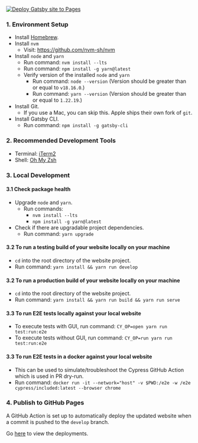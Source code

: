 [![Deploy Gatsby site to Pages](https://github.com/naw-db/naw-db.github.io/actions/workflows/gatsby.yml/badge.svg)](https://github.com/naw-db/naw-db.github.io/actions/workflows/gatsby.yml)

### 1. Environment Setup
* Install [Homebrew](https://docs.brew.sh/Installation).
* Install `nvm`
    * Visit: https://github.com/nvm-sh/nvm
* Install `node` and `yarn`
    * Run command: `nvm install --lts`
    * Run command: `npm install -g yarn@latest`
    * Verify version of the installed `node` and `yarn`
        * Run command: `node --version` (Version should be greater than or equal to `v18.16.0`.)
        * Run command: `yarn --version` (Version should be greater than or equal to `1.22.19`.)
* Install Git.
    * If you use a Mac, you can skip this. Apple ships their own fork of `git`.
* Install Gatsby CLI.
    * Run command: `npm install -g gatsby-cli`

### 2. Recommended Development Tools
* Terminal: [iTerm2](https://www.iterm2.com/)
* Shell: [Oh My Zsh](https://github.com/robbyrussell/oh-my-zsh)

### 3. Local Development
#### 3.1 Check package health
* Upgrade `node` and `yarn`.
    * Run commands:
        * `nvm install --lts`
        * `npm install -g yarn@latest`
* Check if there are upgradable project dependencies.
    * Run command: `yarn upgrade`
#### 3.2 To run a testing build of your website locally on your machine
* `cd` into the root directory of the website project.
* Run command: `yarn install && yarn run develop`

#### 3.2 To run a production build of your website locally on your machine
* `cd` into the root directory of the website project.
* Run command: `yarn install && yarn run build && yarn run serve`

#### 3.3 To run E2E tests locally against your local website
* To execute tests with GUI, run command: `CY_OP=open yarn run test:run:e2e`
* To execute tests without GUI, run command: `CY_OP=run yarn run test:run:e2e`

#### 3.3 To run E2E tests in a docker against your local website
* This can be used to simulate/troubleshoot the Cypress GitHub Action which is used in PR dry-run.
* Run command: `docker run -it --network="host" -v $PWD:/e2e -w /e2e cypress/included:latest --browser chrome`

### 4. Publish to GitHub Pages
A GitHub Action is set up to automatically deploy the updated website when a commit is pushed to the `develop` branch.

Go [here](https://github.com/naw-db/naw-db.github.io/actions/workflows/gatsby.yml) to view the deployments.
